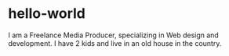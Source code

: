 # hello-world
I am a Freelance Media Producer, specializing in Web design and development. I have 2 kids and live in an old house in the country.
